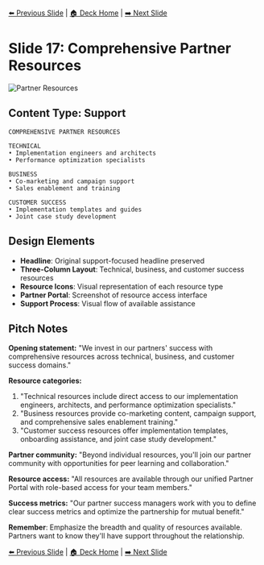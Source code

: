 <!-- Navigation Header -->
[⬅️ Previous Slide](slide16_simplified.md) | [🏠 Deck Home](../README.md) | [➡️ Next Slide](slide18_simplified.md)

# Slide 17: Comprehensive Partner Resources

![Partner Resources](../images/slide17.png)

## Content Type: Support

```
COMPREHENSIVE PARTNER RESOURCES

TECHNICAL
• Implementation engineers and architects
• Performance optimization specialists

BUSINESS
• Co-marketing and campaign support
• Sales enablement and training

CUSTOMER SUCCESS
• Implementation templates and guides
• Joint case study development
```

## Design Elements

- **Headline**: Original support-focused headline preserved
- **Three-Column Layout**: Technical, business, and customer success resources
- **Resource Icons**: Visual representation of each resource type
- **Partner Portal**: Screenshot of resource access interface
- **Support Process**: Visual flow of available assistance

## Pitch Notes

**Opening statement:**
"We invest in our partners' success with comprehensive resources across technical, business, and customer success domains."

**Resource categories:**
1. "Technical resources include direct access to our implementation engineers, architects, and performance optimization specialists."
2. "Business resources provide co-marketing content, campaign support, and comprehensive sales enablement training."
3. "Customer success resources offer implementation templates, onboarding assistance, and joint case study development."

**Partner community:**
"Beyond individual resources, you'll join our partner community with opportunities for peer learning and collaboration."

**Resource access:**
"All resources are available through our unified Partner Portal with role-based access for your team members."

**Success metrics:**
"Our partner success managers work with you to define clear success metrics and optimize the partnership for mutual benefit."

**Remember**: Emphasize the breadth and quality of resources available. Partners want to know they'll have support throughout the relationship.

<!-- Navigation Footer -->
[⬅️ Previous Slide](slide16_simplified.md) | [🏠 Deck Home](../README.md) | [➡️ Next Slide](slide18_simplified.md)